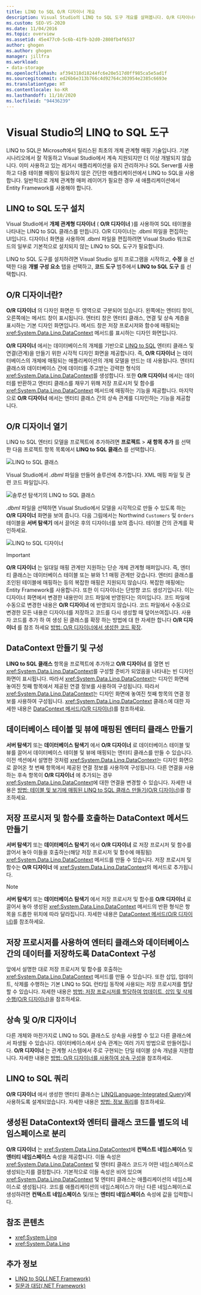 ```yaml
---
title: LINQ to SQL O/R 디자이너 개요
description: Visual Studio의 LINQ to SQL 도구 개요를 살펴봅니다. O/R 디자이너(개체 관계형 디자이너)에 대해 알아봅니다.
ms.custom: SEO-VS-2020
ms.date: 11/04/2016
ms.topic: overview
ms.assetid: 45e477c0-5c6b-41f9-b2d0-2808fb4f6537
author: ghogen
ms.author: ghogen
manager: jillfra
ms.workload:
- data-storage
ms.openlocfilehash: af394318d18244fc6e20e517d0ff985ca5e5ad1f
ms.sourcegitcommit: ed26b6e313b766c4d92764c303954e2385c6693e
ms.translationtype: HT
ms.contentlocale: ko-KR
ms.lasthandoff: 11/10/2020
ms.locfileid: "94436239"
---
```

# <a name="linq-to-sql-tools-in-visual-studio"></a>Visual Studio의 LINQ to SQL 도구

LINQ to SQL은 Microsoft에서 릴리스된 최초의 개체 관계형 매핑 기술입니다. 기본 시나리오에서 잘 작동하고 Visual Studio에서 계속 지원되지만 더 이상 개발되지 않습니다. 이미 사용하고 있는 레거시 애플리케이션을 유지 관리하거나 SQL Server를 사용하고 다중 테이블 매핑이 필요하지 않은 간단한 애플리케이션에서 LINQ to SQL을 사용합니다. 일반적으로 개체 관계형 매퍼 레이어가 필요한 경우 새 애플리케이션에서 Entity Framework를 사용해야 합니다.

## <a name="install-the-linq-to-sql-tools"></a>LINQ to SQL 도구 설치

Visual Studio에서 **개체 관계형 디자이너** ( **O/R 디자이너** )를 사용하여 SQL 테이블을 나타내는 LINQ to SQL 클래스를 만듭니다. O/R 디자이너는 .dbml 파일을 편집하는 UI입니다. 디자이너 화면을 사용하여 .dbml 파일을 편집하려면 Visual Studio 워크로드의 일부로 기본적으로 설치되지 않는 LINQ to SQL 도구가 필요합니다.

LINQ to SQL 도구를 설치하려면 Visual Studio 설치 프로그램을 시작하고, **수정** 을 선택한 다음 **개별 구성 요소** 탭을 선택하고, **코드 도구** 범주에서 **LINQ to SQL 도구** 를 선택합니다.

## <a name="what-is-the-or-designer"></a>O/R 디자이너란?

**O/R 디자이너** 의 다자인 화면은 두 영역으로 구분되어 있습니다. 왼쪽에는 엔터티 창이, 오른쪽에는 메서드 창이 표시됩니다. 엔터티 창은 엔터티 클래스, 연결 및 상속 계층을 표시하는 기본 디자인 화면입니다. 메서드 창은 저장 프로시저와 함수에 매핑되는 <xref:System.Data.Linq.DataContext> 메서드를 표시하는 디자인 화면입니다.

**O/R 디자이너** 에서는 데이터베이스의 개체를 기반으로 [LINQ to SQL](/dotnet/framework/data/adonet/sql/linq/index) 엔터티 클래스 및 연결(관계)을 만들기 위한 시각적 디자인 화면을 제공합니다. 즉, **O/R 디자이너** 는 데이터베이스의 개체에 매핑되는 애플리케이션의 개체 모델을 만드는 데 사용됩니다. 엔터티 클래스와 데이터베이스 간에 데이터를 주고받는 강력한 형식의 <xref:System.Data.Linq.DataContext>를 생성합니다. 또한 **O/R 디자이너** 에서는 데이터를 반환하고 엔터티 클래스를 채우기 위해 저장 프로시저 및 함수를 <xref:System.Data.Linq.DataContext> 메서드에 매핑하는 기능을 제공합니다. 마지막으로 **O/R 디자이너** 에서는 엔터티 클래스 간의 상속 관계를 디자인하는 기능을 제공합니다.

## <a name="open-the-or-designer"></a>O/R 디자이너 열기

LINQ to SQL 엔터티 모델을 프로젝트에 추가하려면 **프로젝트** > **새 항목 추가** 를 선택한 다음 프로젝트 항목 목록에서 **LINQ to SQL 클래스** 를 선택합니다.

![LINQ to SQL 클래스](../data-tools/media/raddata-linq-to-sql-classes.png)

Visual Studio에서 *.dbml* 파일을 만들어 솔루션에 추가합니다. XML 매핑 파일 및 관련 코드 파일입니다.

![솔루션 탐색기의 LINQ to SQL 클래스](../data-tools/media/raddata-linq-to-sql-classes-in-solution-explorer.png)

*.dbml* 파일을 선택하면 Visual Studio에서 모델을 시각적으로 만들 수 있도록 하는 **O/R 디자이너** 화면을 보여 줍니다. 다음 그림에서는 Northwind `Customers` 및 `Orders` 테이블을 **서버 탐색기** 에서 끌어온 후의 디자이너를 보여 줍니다. 테이블 간의 관계를 확인하세요.

![LINQ to SQL 디자이너](../data-tools/media/raddata-linq-to-sql-designer.png)

> [!IMPORTANT]
> **O/R 디자이너** 는 일대일 매핑 관계만 지원하는 단순 개체 관계형 매퍼입니다. 즉, 엔터티 클래스는 데이터베이스 테이블 또는 뷰와 1:1 매핑 관계만 갖습니다. 엔터티 클래스를 조인된 테이블에 매핑하는 등의 복잡한 매핑은 지원되지 않습니다. 복잡한 매핑에는 Entity Framework를 사용합니다. 또한 이 디자이너는 단방향 코드 생성기입니다. 이는 디자이너 화면에서 변경한 내용만이 코드 파일에 반영된다는 의미입니다. 코드 파일에 수동으로 변경한 내용은 **O/R 디자이너** 에 반영되지 않습니다. 코드 파일에서 수동으로 변경한 모든 내용은 디자이너를 저장하고 코드를 다시 생성할 때 덮어쓰여집니다. 사용자 코드를 추가 하 여 생성 된 클래스를 확장 하는 방법에 대 한 자세한 합니다 **O/R 디자이너** 를 참조 하세요 [방법: O/R 디자이너에서 생성한 코드 확장](../data-tools/how-to-extend-code-generated-by-the-o-r-designer.md).

## <a name="create-and-configure-the-datacontext"></a>DataContext 만들기 및 구성

**LINQ to SQL 클래스** 항목을 프로젝트에 추가하고 **O/R 디자이너** 를 열면 빈 <xref:System.Data.Linq.DataContext>를 구성할 준비가 되었음을 나타내는 빈 디자인 화면이 표시됩니다. 따라서 <xref:System.Data.Linq.DataContext>는 디자인 화면에 놓여진 첫째 항목에서 제공된 연결 정보를 사용하여 구성됩니다. 따라서 <xref:System.Data.Linq.DataContext>는 디자인 화면에 놓여진 첫째 항목의 연결 정보를 사용하여 구성됩니다. <xref:System.Data.Linq.DataContext> 클래스에 대한 자세한 내용은 [DataContext 메서드(O/R 디자이너)](../data-tools/datacontext-methods-o-r-designer.md)를 참조하세요.

## <a name="create-entity-classes-that-map-to-database-tables-and-views"></a>데이터베이스 테이블 및 뷰에 매핑된 엔터티 클래스 만들기

**서버 탐색기** 또는 **데이터베이스 탐색기** 에서 **O/R 디자이너** 로 데이터베이스 테이블 및 뷰를 끌어서 데이터베이스 테이블 및 뷰에 매핑되는 엔터티 클래스를 만들 수 있습니다. 이전 섹션에서 설명한 것처럼 <xref:System.Data.Linq.DataContext>는 디자인 화면으로 끌어온 첫 번째 항목에서 제공된 연결 정보를 사용하여 구성됩니다. 다른 연결을 사용하는 후속 항목이 **O/R 디자이너** 에 추가되는 경우 <xref:System.Data.Linq.DataContext>에 대한 연결을 변경할 수 있습니다. 자세한 내용은 [방법: 테이블 및 보기에 매핑된 LINQ to SQL 클래스 만들기(O/R 디자이너)](../data-tools/how-to-create-linq-to-sql-classes-mapped-to-tables-and-views-o-r-designer.md)를 참조하세요.

## <a name="create-datacontext-methods-that-call-stored-procedures-and-functions"></a>저장 프로시저 및 함수를 호출하는 DataContext 메서드 만들기

**서버 탐색기** 또는 **데이터베이스 탐색기** 에서 **O/R 디자이너** 로 저장 프로시저 및 함수를 끌어서 놓아 이들을 호출하는(해당 저장 프로시저 및 함수에 매핑됨) <xref:System.Data.Linq.DataContext> 메서드를 만들 수 있습니다. 저장 프로시저 및 함수는 **O/R 디자이너** 에 <xref:System.Data.Linq.DataContext>의 메서드로 추가됩니다.

> [!NOTE]
> **서버 탐색기** 또는 **데이터베이스 탐색기** 에서 저장 프로시저 및 함수를 **O/R 디자이너** 로 끌어서 놓아 생성된 <xref:System.Data.Linq.DataContext> 메서드의 반환 형식은 항목을 드롭한 위치에 따라 달라집니다. 자세한 내용은 [DataContext 메서드(O/R 디자이너)](../data-tools/datacontext-methods-o-r-designer.md)를 참조하세요.

## <a name="configure-a-datacontext-to-use-stored-procedures-to-save-data-between-entity-classes-and-a-database"></a>저장 프로시저를 사용하여 엔터티 클래스와 데이터베이스 간의 데이터를 저장하도록 DataContext 구성

앞에서 설명한 대로 저장 프로시저 및 함수를 호출하는 <xref:System.Data.Linq.DataContext> 메서드를 만들 수 있습니다. 또한 삽입, 업데이트, 삭제를 수행하는 기본 LINQ to SQL 런타임 동작에 사용되는 저장 프로시저를 할당할 수 있습니다. 자세한 내용은 [방법: 저장 프로시저를 할당하여 업데이트, 삽입 및 삭제 수행(O/R 디자이너)](../data-tools/how-to-assign-stored-procedures-to-perform-updates-inserts-and-deletes-o-r-designer.md)을 참조하세요.

## <a name="inheritance-and-the-or-designer"></a>상속 및 O/R 디자이너

다른 개체와 마찬가지로 LINQ to SQL 클래스도 상속을 사용할 수 있고 다른 클래스에서 파생될 수 있습니다. 데이터베이스에서 상속 관계는 여러 가지 방법으로 만들어집니다. **O/R 디자이너** 는 관계형 시스템에서 주로 구현되는 단일 테이블 상속 개념을 지원합니다. 자세한 내용은 [방법: O/R 디자이너를 사용하여 상속 구성](../data-tools/how-to-configure-inheritance-by-using-the-o-r-designer.md)을 참조하세요.

## <a name="linq-to-sql-queries"></a>LINQ to SQL 쿼리

**O/R 디자이너** 에서 생성한 엔터티 클래스는 [LINQ(Language-Integrated Query)](/dotnet/csharp/linq/)에 사용하도록 설계되었습니다. 자세한 내용은 [방법: 정보 쿼리](/dotnet/framework/data/adonet/sql/linq/how-to-query-for-information)를 참조하세요.

## <a name="separate-the-generated-datacontext-and-entity-class-code-into-different-namespaces"></a>생성된 DataContext와 엔터티 클래스 코드를 별도의 네임스페이스로 분리

**O/R 디자이너** 는 <xref:System.Data.Linq.DataContext>에 **컨텍스트 네임스페이스** 및 **엔터티 네임스페이스** 속성을 제공합니다. 이들 속성은 <xref:System.Data.Linq.DataContext> 및 엔터티 클래스 코드가 어떤 네임스페이스로 생성되는지를 결정합니다. 기본적으로 이들 속성은 비어 있으며 <xref:System.Data.Linq.DataContext> 및 엔터티 클래스는 애플리케이션의 네임스페이스로 생성됩니다. 코드를 애플리케이션의 네임스페이스가 아닌 다른 네임스페이스로 생성하려면 **컨텍스트 네임스페이스** 및/또는 **엔터티 네임스페이스** 속성에 값을 입력합니다.

## <a name="reference-content"></a>참조 콘텐츠

- <xref:System.Linq>
- <xref:System.Data.Linq>

## <a name="see-also"></a>추가 정보

- [LINQ to SQL(.NET Framework)](/dotnet/framework/data/adonet/sql/linq/index)
- [질문과 대답(.NET Framework)](/dotnet/framework/data/adonet/sql/linq/frequently-asked-questions)
